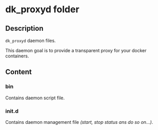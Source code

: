 # dk_proxyd folder

## Description

```dk_proxyd``` daemon files. 

This daemon goal is to provide a transparent proxy for your docker containers.

## Content

### bin

Contains daemon script file.

### init.d

Contains daemon management file *(start, stop status ans do so on...)*.
